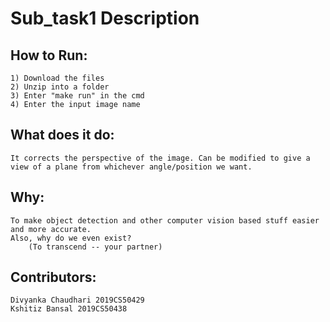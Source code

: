# Sub_task1 Description

## How to Run:
	1) Download the files
	2) Unzip into a folder
	3) Enter "make run" in the cmd
	4) Enter the input image name

## What does it do:
	It corrects the perspective of the image. Can be modified to give a view of a plane from whichever angle/position we want.

## Why:
	To make object detection and other computer vision based stuff easier and more accurate.
	Also, why do we even exist?
		(To transcend -- your partner)

## Contributors:
	Divyanka Chaudhari 2019CS50429
	Kshitiz Bansal 2019CS50438
